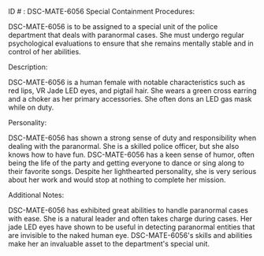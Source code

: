 ID # : DSC-MATE-6056
Special Containment Procedures:

DSC-MATE-6056 is to be assigned to a special unit of the police department that deals with paranormal cases. She must undergo regular psychological evaluations to ensure that she remains mentally stable and in control of her abilities.

Description:

DSC-MATE-6056 is a human female with notable characteristics such as red lips, VR Jade LED eyes, and pigtail hair. She wears a green cross earring and a choker as her primary accessories. She often dons an LED gas mask while on duty.

Personality:

DSC-MATE-6056 has shown a strong sense of duty and responsibility when dealing with the paranormal. She is a skilled police officer, but she also knows how to have fun. DSC-MATE-6056 has a keen sense of humor, often being the life of the party and getting everyone to dance or sing along to their favorite songs. Despite her lighthearted personality, she is very serious about her work and would stop at nothing to complete her mission.

Additional Notes:

DSC-MATE-6056 has exhibited great abilities to handle paranormal cases with ease. She is a natural leader and often takes charge during cases. Her jade LED eyes have shown to be useful in detecting paranormal entities that are invisible to the naked human eye. DSC-MATE-6056's skills and abilities make her an invaluable asset to the department's special unit.